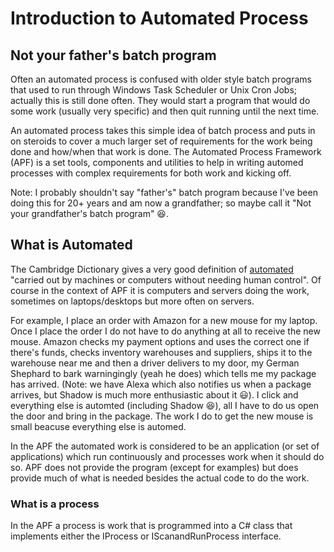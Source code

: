 # Introduction to Automated Process

## Not your father's batch program
Often an automated process is confused with older style batch programs that used to run through Windows Task Scheduler or Unix Cron Jobs; actually this is still done often. They would start a program that would do some work (usually very specific) and then quit running until the next time.

An automated process takes this simple idea of batch process and puts in on steroids to cover a much larger set of requirements for the work being done and how/when that work is done. The Automated Process Framework (APF) is a set tools, components and utilities to help in writing automed processes with complex requirements for both work and kicking off.

Note: I probably shouldn't say "father's" batch program because I've been doing this for 20+ years and am now a grandfather; so maybe call it "Not your grandfather's batch program" :laughing:.

## What is Automated
The Cambridge Dictionary gives a very good definition of [automated](https://dictionary.cambridge.org/us/dictionary/english/automated) "carried out by machines or computers without needing human control". Of course in the context of APF it is computers and servers doing the work, sometimes on laptops/desktops but more often on servers.

For example, I place an order with Amazon for a new mouse for my laptop. Once I place the order I do not have to do anything at all to receive the new mouse. Amazon checks my payment options and uses the correct one if there's funds, checks inventory warehouses and suppliers, ships it to the warehouse near me and then a driver delivers to my door, my German Shephard to bark warningingly (yeah he does) which tells me my package has arrived. (Note: we have Alexa which also notifies us when a package arrives, but Shadow is much more enthusiastic about it :smiley:). I click and everything else is automted (including Shadow :laughing:), all I have to do us open the door and bring in the package. The work I do to get the new mouse is small beacuse everything else is automed.

In the APF the automated work is considered to be an application (or set of applications) which run continuously and processes work when it should do so. APF does not provide the program (except for examples) but does provide much of what is needed besides the actual code to do the work.

### What is a process
In the APF a process is work that is programmed into a C# class that implements either the IProcess or IScanandRunProcess interface.